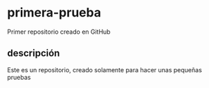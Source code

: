 # primera-prueba
Primer repositorio creado en GitHub

## descripción
Este es un repositorio, creado solamente para hacer unas pequeñas pruebas
